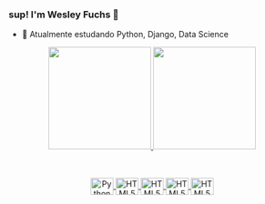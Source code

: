 ### sup! I'm Wesley Fuchs 👋
- 🌱 Atualmente estudando Python, Django, Data Science

<div style="display: inline_block" align="center">
  <a href="https://github.com/wesleyfuchs">
  <img height="180em" src="https://github-readme-stats.vercel.app/api?username=wesleyfuchs&show_icons=true&theme=dark"/>
  <img height="180em" src="https://github-readme-stats.vercel.app/api/top-langs/?username=wesleyfuchs&layout=compact&theme=dark"/>
</div>

##

<div style="display: inline_block" align="center"><br>
  <img align="center" alt="Python" height="30" width="40" src="https://cdn.jsdelivr.net/gh/devicons/devicon/icons/python/python-plain.svg" />
  <img align="center" alt="HTML5" height="30" width="40" src="https://cdn.jsdelivr.net/gh/devicons/devicon/icons/django/django-plain.svg" />
  <img align="center" alt="HTML5" height="30" width="40" src="https://cdn.jsdelivr.net/gh/devicons/devicon/icons/html5/html5-plain.svg" />
  <img align="center" alt="HTML5" height="30" width="40" src="https://cdn.jsdelivr.net/gh/devicons/devicon/icons/css3/css3-plain.svg" />
  <img align="center" alt="HTML5" height="30" width="40" src="https://cdn.jsdelivr.net/gh/devicons/devicon/icons/typescript/typescript-plain.svg" />
</div>


<!--
**wesleyfuchs/wesleyfuchs** is a ✨ _special_ ✨ repository because its `README.md` (this file) appears on your GitHub profile.

Here are some ideas to get you started:

- 🔭 I’m currently working on ...
- 🌱 I’m currently learning ...
- 👯 I’m looking to collaborate on ...
- 🤔 I’m looking for help with ...
- 💬 Ask me about ...
- 📫 How to reach me: ...
- 😄 Pronouns: ...
- ⚡ Fun fact: ...
-->
